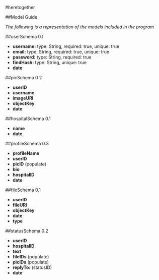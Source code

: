 #heretogether

##Model Guide

*The following is a representation of the models included in the program*

##userSchema 0.1
* **username:**  type: String, required: true, unique: true
* **email:** type: String, required: true, unique: true
* **password:** type: String, required: true
* **findHash:** type: String, unique: true
* **date**

##picSchema 0.2
* **userID**
* **username**
* **imageURI**
* **objectKey**
* **date**

##hospitalSchema 0.1
* **name**
* **date**

##profileSchema 0.3
* **profileName**
* **userID**
* **picID** (populate) <optional>
* **bio**
* **hospitalID**
* **date**

##fileSchema 0.1
* **userID**
* **fileURI**
* **objectKey**
* **date**
* **type**

##statusSchema 0.2
* **userID**
* **hospitalID**
* **text** <optional>
* **fileIDs** (populate) <optional>
* **picIDs** (populate) <optional>
* **replyTo:** (statusID) <optional>
* **date**
